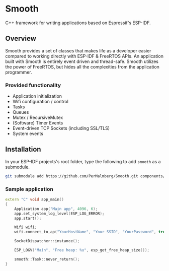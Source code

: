 # Smooth
C++ framework for writing applications based on Espressif's ESP-IDF.

## Overview

Smooth provides a set of classes that makes life as a developer easier compared to working directly with ESP-IDF & FreeRTOS APIs.
An application built with Smooth is entirely event driven and thread-safe. Smooth utilizes the power of FreeRTOS, but hides all the complexities from the application programmer.

### Provided functionality

- Application initialization
- Wifi configuration / control
- Tasks
- Queues
- Mutex / RecursiveMutex
- (Software) Timer Events
- Event-driven TCP Sockets (including SSL/TLS)
- System events

## Installation

In your ESP-IDF projects's root folder, type the following to add `smooth` as a submodule.

```Bash
git submodule add https://github.com/PerMalmberg/Smooth.git components/smooth
```

### Sample application

```C++
extern "C" void app_main()
{
    Application app("Main app", 4096, 6);
    app.set_system_log_level(ESP_LOG_ERROR);
    app.start();

    Wifi wifi;
    wifi.connect_to_ap("YourHostName", "Your SSID", "YourPassword", true);

    SocketDispatcher::instance();

    ESP_LOGV("Main", "Free heap: %u", esp_get_free_heap_size());

    smooth::Task::never_return();
}
```